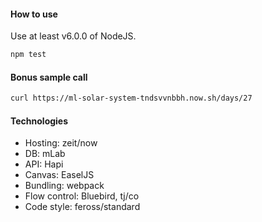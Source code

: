 #### How to use

Use at least v6.0.0 of NodeJS.

```bash
npm test
```

#### Bonus sample call

```bash
curl https://ml-solar-system-tndsvvnbbh.now.sh/days/27
```

#### Technologies

- Hosting: zeit/now
- DB: mLab
- API: Hapi
- Canvas: EaselJS
- Bundling: webpack
- Flow control: Bluebird, tj/co
- Code style: feross/standard

